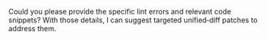 Could you please provide the specific lint errors and relevant code snippets? With those details, I can suggest targeted unified‑diff patches to address them.